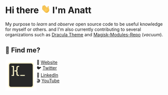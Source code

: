 # Hi there <img src="./share/img/hi.gif" width="30px"> I'm Anatt

My purpose to *learn* and *observe* open source code to be useful knowledge for myself or others. and I'm also currently contributing to several organizations such as [Dracula Theme](<https://github.com/dracula/>) and [Magisk-Modules-Repo](<https://github.com/Magisk-Modules-Repo/>) (*vacuum*).

## 🔎 Find me?

<img align="left" width="100" height="100" src="./share/img/shell.svg">

🚀 [Website](https://kybo15.github.io)</br>
🐦 [Twitter](https://twitter.com/R007MMXV)</br>
💼 [LinkedIn](https://www.linkedin.com/in/andre-attamimi-453109230)</br>
🎬 [YouTube](https://www.youtube.com/channel/UCKeqgzkfyowT1N-zIpGw-NA)</br>

<!-- [![profile](https://github.com/kybo15.png?size=100)](https://github.com/kybo15) -->
